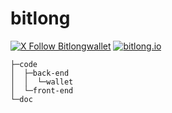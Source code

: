 # bitlong

[![X Follow Bitlongwallet](https://img.shields.io/twitter/follow/:bitlongwallet)](https://twitter.com/Bitlongwallet) [![bitlong.io](https://img.shields.io/website?url=http%3A//bitlong.io&label=bitlong.io&up_message=visit)](https://bitlong.io/)


```text
├─code
│  ├─back-end
│  │  └─wallet
│  └─front-end
└─doc
```